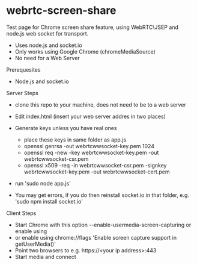 webrtc-screen-share                                                                                                                                                                                                                  
===================

Test page for Chrome screen share feature, using WebRTC\JSEP and node.js web socket for transport.

- Uses node.js and socket.io
- Only works using Google Chrome  (chromeMediaSource)
- No need for a Web Server


Prerequesites

-  Node.js  and  socket.io


Server Steps 

- clone this repo to your machine, does not need to be to a web server
- Edit index.html (insert your web server addres in two places)

- Generate keys unless you have real ones
  - place these keys in same folder as app.js
  - openssl genrsa -out webrtcwwsocket-key.pem 1024
  - openssl req -new -key webrtcwwsocket-key.pem -out webrtcwwsocket-csr.pem
  - openssl x509 -req -in webrtcwwsocket-csr.pem -signkey webrtcwwsocket-key.pem -out webrtcwwsocket-cert.pem
- run   'sudo node app.js'
- You may get errors, if you do then reinstall socket.io in that folder, e.g. 'sudo npm install socket.io'


Client Steps

- Start Chrome with this option --enable-usermedia-screen-capturing or enable using   
-   or enable using  chrome://flags   'Enable screen capture support in getUserMedia()'
- Point two browsers to  e.g. https://\<your ip address\>:443 
- Start media and connect

